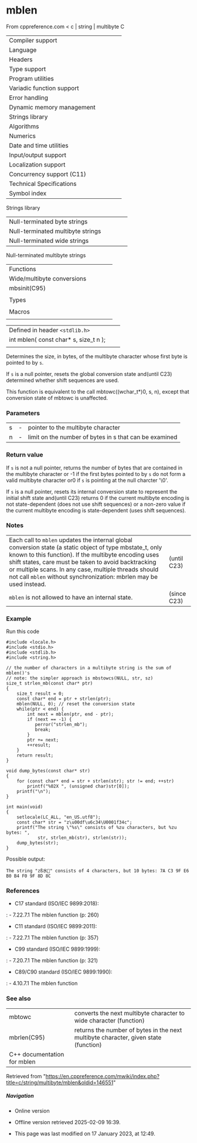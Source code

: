 # mblen

From cppreference.com
< c‎ | string‎ | multibyte
 C

|  |  |  |  |  |
| --- | --- | --- | --- | --- |
| Compiler support | | | | |
| Language | | | | |
| Headers | | | | |
| Type support | | | | |
| Program utilities | | | | |
| Variadic function support | | | | |
| Error handling | | | | |
| Dynamic memory management | | | | |
| Strings library | | | | |
| Algorithms | | | | |
| Numerics | | | | |
| Date and time utilities | | | | |
| Input/output support | | | | |
| Localization support | | | | |
| Concurrency support (C11) | | | | |
| Technical Specifications | | | | |
| Symbol index | | | | |

 Strings library

|  |  |  |  |  |
| --- | --- | --- | --- | --- |
| Null-terminated byte strings | | | | |
| Null-terminated multibyte strings | | | | |
| Null-terminated wide strings | | | | |

 Null-terminated multibyte strings

|  |  |  |  |  |
| --- | --- | --- | --- | --- |
| Functions | | | | |
| Wide/multibyte conversions | | | | |
| mbsinit(C95) | | | | |
| |  |  |  |  |  | | --- | --- | --- | --- | --- | | mbstowcsmbstowcs_s(C11) | | | | | | btowc(C95) | | | | | | mbrtowc(C95) | | | | | | mbsrtowcsmbsrtowcs_s(C95)(C11) | | | | | | mbrtoc8(C23) | | | | | | c8rtomb(C23) | | | | | | mbrtoc16(C11) | | | | | | c16rtomb(C11) | | | | | | c32rtomb(C11) | | | | | | mbrtoc32(C11) | | | | | | |  |  |  |  |  | | --- | --- | --- | --- | --- | | ****mblen**** | | | | | | mbtowc | | | | | | wctombwctomb_s(C11) | | | | | | wcstombswcstombs_s(C11) | | | | | | wctob(C95) | | | | | | wcrtombwcrtomb_s(C95)(C11) | | | | | | wcsrtombswcsrtombs_s(C95)(C11) | | | | | | mbrlen(C95) | | | | | |
| Types | | | | |
| |  |  |  |  |  | | --- | --- | --- | --- | --- | | mbstate_t(C95) | | | | | | char8_t(C23) | | | | | | |  |  |  |  |  | | --- | --- | --- | --- | --- | | char16_t(C11) | | | | | | char32_t(C11) | | | | | |
| Macros | | | | |
| |  |  |  |  |  | | --- | --- | --- | --- | --- | | MB_LEN_MAX | | | | | | |  |  |  |  |  | | --- | --- | --- | --- | --- | | MB_CUR_MAX | | | | | |

|  |  |  |
| --- | --- | --- |
| Defined in header `<stdlib.h>` |  |  |
| int mblen( const char\* s, size_t n ); |  |  |
|  |  |  |

Determines the size, in bytes, of the multibyte character whose first byte is pointed to by `s`.

If `s` is a null pointer, resets the global conversion state and(until C23) determined whether shift sequences are used.

This function is equivalent to the call mbtowc((wchar_t\*)0, s, n), except that conversion state of mbtowc is unaffected.

### Parameters

|  |  |  |
| --- | --- | --- |
| s | - | pointer to the multibyte character |
| n | - | limit on the number of bytes in s that can be examined |

### Return value

If `s` is not a null pointer, returns the number of bytes that are contained in the multibyte character or -1 if the first bytes pointed to by `s` do not form a valid multibyte character or ​0​ if `s` is pointing at the null charcter '\0'.

If `s` is a null pointer, resets its internal conversion state to represent the initial shift state and(until C23) returns ​0​ if the current multibyte encoding is not state-dependent (does not use shift sequences) or a non-zero value if the current multibyte encoding is state-dependent (uses shift sequences).

### Notes

|  |  |
| --- | --- |
| Each call to `mblen` updates the internal global conversion state (a static object of type mbstate_t, only known to this function). If the multibyte encoding uses shift states, care must be taken to avoid backtracking or multiple scans. In any case, multiple threads should not call `mblen` without synchronization: mbrlen may be used instead. | (until C23) |
| `mblen` is not allowed to have an internal state. | (since C23) |

### Example

Run this code

```
#include <locale.h>
#include <stdio.h>
#include <stdlib.h>
#include <string.h>
 
// the number of characters in a multibyte string is the sum of mblen()'s
// note: the simpler approach is mbstowcs(NULL, str, sz)
size_t strlen_mb(const char* ptr)
{
    size_t result = 0;
    const char* end = ptr + strlen(ptr);
    mblen(NULL, 0); // reset the conversion state
    while(ptr < end) {
        int next = mblen(ptr, end - ptr);
        if (next == -1) {
           perror("strlen_mb");
           break;
        }
        ptr += next;
        ++result;
    }
    return result;
}
 
void dump_bytes(const char* str)
{
    for (const char* end = str + strlen(str); str != end; ++str)
        printf("%02X ", (unsigned char)str[0]);
    printf("\n");
}
 
int main(void)
{
    setlocale(LC_ALL, "en_US.utf8");
    const char* str = "z\u00df\u6c34\U0001f34c";
    printf("The string \"%s\" consists of %zu characters, but %zu bytes: ",
            str, strlen_mb(str), strlen(str));
    dump_bytes(str);
}

```

Possible output:

```
The string "zß水🍌" consists of 4 characters, but 10 bytes: 7A C3 9F E6 B0 B4 F0 9F 8D 8C

```

### References

- C17 standard (ISO/IEC 9899:2018):

:   - 7.22.7.1 The mblen function (p: 260)

- C11 standard (ISO/IEC 9899:2011):

:   - 7.22.7.1 The mblen function (p: 357)

- C99 standard (ISO/IEC 9899:1999):

:   - 7.20.7.1 The mblen function (p: 321)

- C89/C90 standard (ISO/IEC 9899:1990):

:   - 4.10.7.1 The mblen function

### See also

|  |  |
| --- | --- |
| mbtowc | converts the next multibyte character to wide character   (function) |
| mbrlen(C95) | returns the number of bytes in the next multibyte character, given state   (function) |
| C++ documentation for mblen | |

Retrieved from "<https://en.cppreference.com/mwiki/index.php?title=c/string/multibyte/mblen&oldid=146551>"

##### Navigation

- Online version
- Offline version retrieved 2025-02-09 16:39.

- This page was last modified on 17 January 2023, at 12:49.